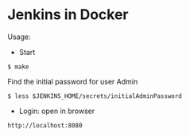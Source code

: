 Jenkins in Docker
===============================

Usage:

- Start
```
$ make
```

Find the initial password for user Admin

```
$ less $JENKINS_HOME/secrets/initialAdminPassword
```

- Login: open in browser
  
```
http://localhost:8080
```

